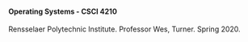 #### Operating Systems - CSCI 4210
Rensselaer Polytechnic Institute. 
Professor Wes, Turner. 
Spring 2020.